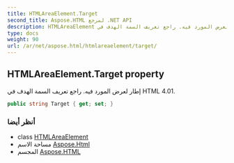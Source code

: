 ```yaml
---
title: HTMLAreaElement.Target
second_title: Aspose.HTML لمرجع .NET API
description: HTMLAreaElement ملكية. إطار لعرض المورد فيه. راجع تعريف السمة الهدف في HTML 4.01.
type: docs
weight: 90
url: /ar/net/aspose.html/htmlareaelement/target/
---
```

## HTMLAreaElement.Target property

إطار لعرض المورد فيه. راجع تعريف السمة الهدف في HTML 4.01.

```csharp
public string Target { get; set; }
```

### أنظر أيضا

* class [HTMLAreaElement](../)
* مساحة الاسم [Aspose.Html](../../htmlareaelement/)
* المجسم [Aspose.HTML](../../../)


